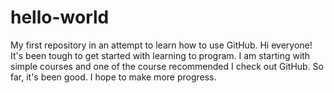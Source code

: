 # hello-world
My first repository in an attempt to learn how to use GitHub.
Hi everyone!
It's been tough to get started with learning to program. I am starting with simple courses and one of the course recommended I check out GitHub. So far, it's been good. I hope to make more progress. 
